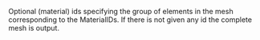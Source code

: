 Optional (material) ids specifying the group of elements in the mesh
corresponding to the MaterialIDs. If there is not given any id the complete mesh
is output.
